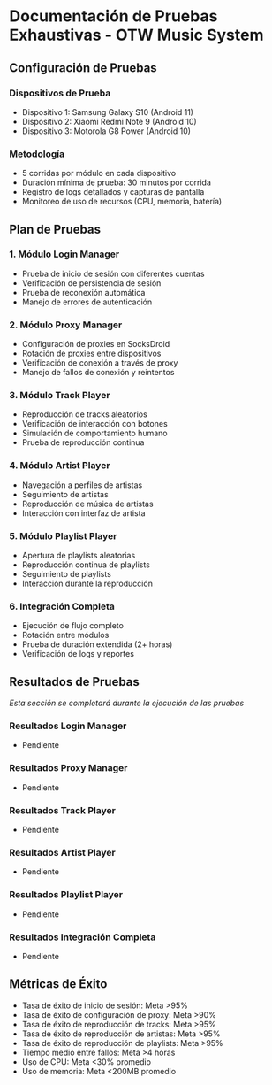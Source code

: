 # Documentación de Pruebas Exhaustivas - OTW Music System

## Configuración de Pruebas

### Dispositivos de Prueba
- Dispositivo 1: Samsung Galaxy S10 (Android 11)
- Dispositivo 2: Xiaomi Redmi Note 9 (Android 10)
- Dispositivo 3: Motorola G8 Power (Android 10)

### Metodología
- 5 corridas por módulo en cada dispositivo
- Duración mínima de prueba: 30 minutos por corrida
- Registro de logs detallados y capturas de pantalla
- Monitoreo de uso de recursos (CPU, memoria, batería)

## Plan de Pruebas

### 1. Módulo Login Manager
- Prueba de inicio de sesión con diferentes cuentas
- Verificación de persistencia de sesión
- Prueba de reconexión automática
- Manejo de errores de autenticación

### 2. Módulo Proxy Manager
- Configuración de proxies en SocksDroid
- Rotación de proxies entre dispositivos
- Verificación de conexión a través de proxy
- Manejo de fallos de conexión y reintentos

### 3. Módulo Track Player
- Reproducción de tracks aleatorios
- Verificación de interacción con botones
- Simulación de comportamiento humano
- Prueba de reproducción continua

### 4. Módulo Artist Player
- Navegación a perfiles de artistas
- Seguimiento de artistas
- Reproducción de música de artistas
- Interacción con interfaz de artista

### 5. Módulo Playlist Player
- Apertura de playlists aleatorias
- Reproducción continua de playlists
- Seguimiento de playlists
- Interacción durante la reproducción

### 6. Integración Completa
- Ejecución de flujo completo
- Rotación entre módulos
- Prueba de duración extendida (2+ horas)
- Verificación de logs y reportes

## Resultados de Pruebas

*Esta sección se completará durante la ejecución de las pruebas*

### Resultados Login Manager
- Pendiente

### Resultados Proxy Manager
- Pendiente

### Resultados Track Player
- Pendiente

### Resultados Artist Player
- Pendiente

### Resultados Playlist Player
- Pendiente

### Resultados Integración Completa
- Pendiente

## Métricas de Éxito

- Tasa de éxito de inicio de sesión: Meta >95%
- Tasa de éxito de configuración de proxy: Meta >90%
- Tasa de éxito de reproducción de tracks: Meta >95%
- Tasa de éxito de reproducción de artistas: Meta >95%
- Tasa de éxito de reproducción de playlists: Meta >95%
- Tiempo medio entre fallos: Meta >4 horas
- Uso de CPU: Meta <30% promedio
- Uso de memoria: Meta <200MB promedio
